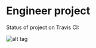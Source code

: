 Engineer project
================

Status of project on Travis CI:

![alt tag](https://api.travis-ci.org/radx64/engineer.png)



